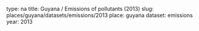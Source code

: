 type: na
title: Guyana / Emissions of pollutants (2013)
slug: places/guyana/datasets/emissions/2013
place: guyana
dataset: emissions
year: 2013
